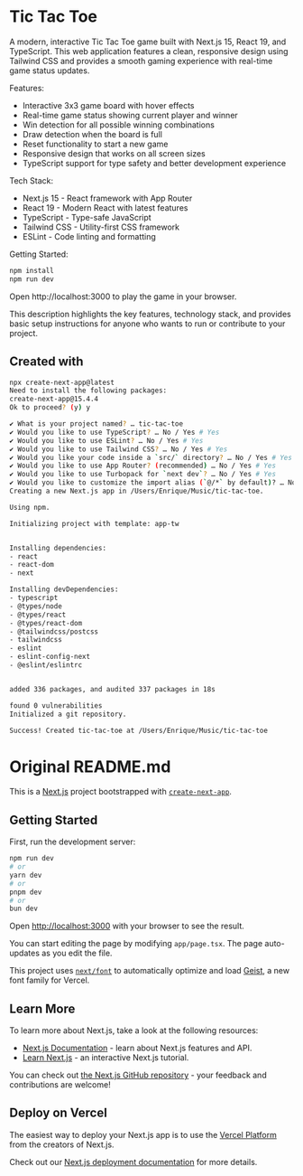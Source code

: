 # Tic Tac Toe

A modern, interactive Tic Tac Toe game built with Next.js 15, React 19, and TypeScript. This web application features a clean, responsive design using Tailwind CSS and provides a smooth gaming experience with real-time game status updates.

Features:

- Interactive 3x3 game board with hover effects
- Real-time game status showing current player and winner
- Win detection for all possible winning combinations
- Draw detection when the board is full
- Reset functionality to start a new game
- Responsive design that works on all screen sizes
- TypeScript support for type safety and better development experience

Tech Stack:

- Next.js 15 - React framework with App Router
- React 19 - Modern React with latest features
- TypeScript - Type-safe JavaScript
- Tailwind CSS - Utility-first CSS framework
- ESLint - Code linting and formatting

Getting Started:

```bash
npm install
npm run dev
```

Open http://localhost:3000 to play the game in your browser.

This description highlights the key features, technology stack, and provides basic setup instructions for anyone who wants to run or contribute to your project.

## Created with

```bash
npx create-next-app@latest
Need to install the following packages:
create-next-app@15.4.4
Ok to proceed? (y) y

✔ What is your project named? … tic-tac-toe
✔ Would you like to use TypeScript? … No / Yes # Yes
✔ Would you like to use ESLint? … No / Yes # Yes
✔ Would you like to use Tailwind CSS? … No / Yes # Yes
✔ Would you like your code inside a `src/` directory? … No / Yes # Yes
✔ Would you like to use App Router? (recommended) … No / Yes # Yes
✔ Would you like to use Turbopack for `next dev`? … No / Yes # Yes
✔ Would you like to customize the import alias (`@/*` by default)? … No / Yes # No
Creating a new Next.js app in /Users/Enrique/Music/tic-tac-toe.

Using npm.

Initializing project with template: app-tw


Installing dependencies:
- react
- react-dom
- next

Installing devDependencies:
- typescript
- @types/node
- @types/react
- @types/react-dom
- @tailwindcss/postcss
- tailwindcss
- eslint
- eslint-config-next
- @eslint/eslintrc


added 336 packages, and audited 337 packages in 18s

found 0 vulnerabilities
Initialized a git repository.

Success! Created tic-tac-toe at /Users/Enrique/Music/tic-tac-toe
```

# Original README.md

This is a [Next.js](https://nextjs.org) project bootstrapped with [`create-next-app`](https://nextjs.org/docs/app/api-reference/cli/create-next-app).

## Getting Started

First, run the development server:

```bash
npm run dev
# or
yarn dev
# or
pnpm dev
# or
bun dev
```

Open [http://localhost:3000](http://localhost:3000) with your browser to see the result.

You can start editing the page by modifying `app/page.tsx`. The page auto-updates as you edit the file.

This project uses [`next/font`](https://nextjs.org/docs/app/building-your-application/optimizing/fonts) to automatically optimize and load [Geist](https://vercel.com/font), a new font family for Vercel.

## Learn More

To learn more about Next.js, take a look at the following resources:

- [Next.js Documentation](https://nextjs.org/docs) - learn about Next.js features and API.
- [Learn Next.js](https://nextjs.org/learn) - an interactive Next.js tutorial.

You can check out [the Next.js GitHub repository](https://github.com/vercel/next.js) - your feedback and contributions are welcome!

## Deploy on Vercel

The easiest way to deploy your Next.js app is to use the [Vercel Platform](https://vercel.com/new?utm_medium=default-template&filter=next.js&utm_source=create-next-app&utm_campaign=create-next-app-readme) from the creators of Next.js.

Check out our [Next.js deployment documentation](https://nextjs.org/docs/app/building-your-application/deploying) for more details.
